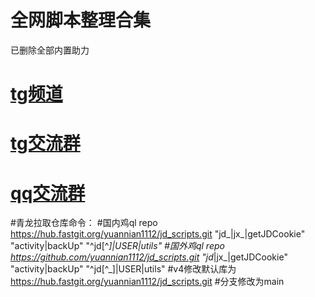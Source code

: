 # 全网脚本整理合集
已删除全部内置助力

# [tg频道](https://t.me/yuannian1112)

# [tg交流群](https://t.me/yuannian1111)

# [qq交流群](https://jq.qq.com/?_wv=1027&k=PoJc3Nia)

#青龙拉取仓库命令：
#国内鸡ql repo  https://hub.fastgit.org/yuannian1112/jd_scripts.git  "jd_|jx_|getJDCookie" "activity|backUp" "^jd[^_]|USER|utils"
#国外鸡ql repo  https://github.com/yuannian1112/jd_scripts.git  "jd_|jx_|getJDCookie" "activity|backUp" "^jd[^_]|USER|utils"
#v4修改默认库为 https://hub.fastgit.org/yuannian1112/jd_scripts.git 
#分支修改为main
